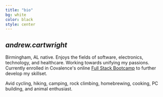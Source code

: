 ```yaml
---
title: "bio"
bg: white
color: black
style: center
---
```


## *andrew.cartwright*

<span class="fa-stack subtlecircle" style="font-size:100px; background:rgba(255,166,0,0.1)">
  <i class="fa fa-circle fa-stack-2x text-white"></i>
  <i class="fa fa-user fa-stack-1x text-orange"></i>
</span>

Birmingham, AL native. Enjoys the fields of software, electronics, technology, and healthcare. Working towards unifying my passions. Currently enrolled in Covalence's online [Full Stack Bootcamp](https://covalence.io/online/full-stack-development-bootcamp/) to further develop my skillset.

Avid cycling, hiking, camping, rock climbing, homebrewing, cooking, PC building, and animal enthusiast.